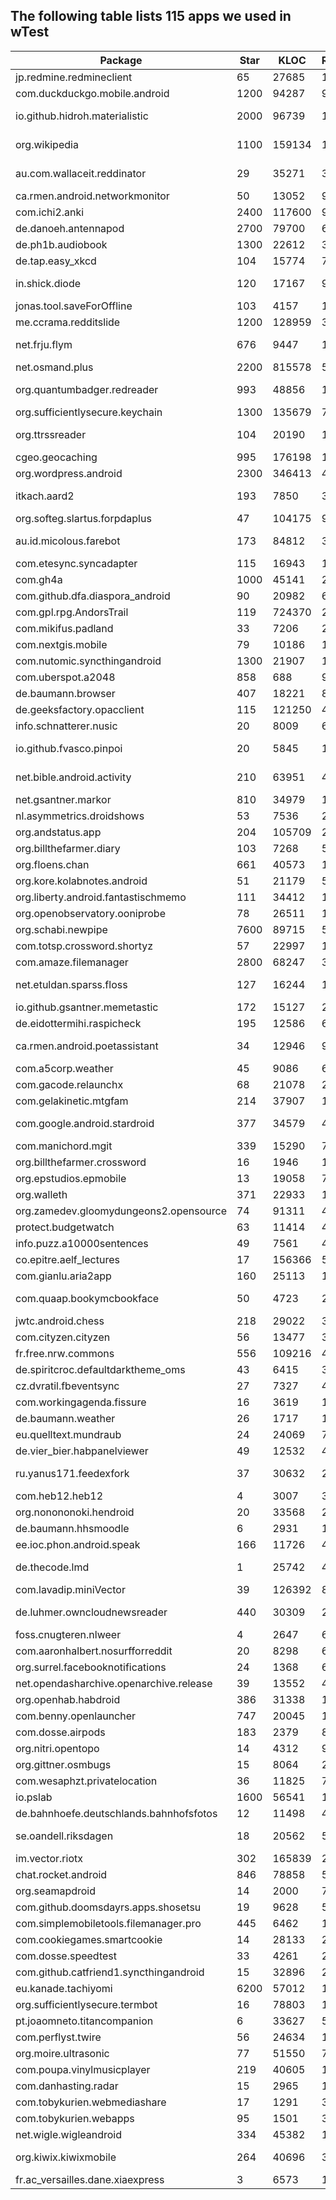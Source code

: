 ## The following table lists 115 apps we used in wTest

| Package                                 | Star | KLOC   | Revisions | Issues | Ratings | Downloads | Category                                                       |
| --------------------------------------- | ---- | ------ | --------- | ------ | ------- | --------- | -------------------------------------------------------------- |
| jp.redmine.redmineclient                | 65   | 27685  | 1351      | 138    | 3.7     | 5K+       | Productivity                                                   |
| com.duckduckgo.mobile.android           | 1200 | 94287  | 940       | 192    | 4.7     | 10M+      | Tools                                                          |
| io.github.hidroh.materialistic          | 2000 | 96739  | 1731      | 791    | 4.4     | 100K+     | News & Magazines                                               |
| org.wikipedia                           | 1100 | 159134 | 12355     | 918    | 4.6     | 10M+      | Books & Reference                                              |
| au.com.wallaceit.reddinator             | 29   | 35271  | 362       | 23     | 4.3     | 50K+      | News & Magazines                                               |
| ca.rmen.android.networkmonitor          | 50   | 13052  | 995       | 96     | 4.3     | 50K+      | Tools                                                          |
| com.ichi2.anki                          | 2400 | 117600 | 9303      | 3973   | 4.5     | 5M+       | Education                                                      |
| de.danoeh.antennapod                    | 2700 | 79700  | 6033      | 2291   | 4.7     | 500K+     | Music & Audio                                                  |
| de.ph1b.audiobook                       | 1300 | 22612  | 3909      | 846    | 4.5     | 100K+     | Music & Audio                                                  |
| de.tap.easy\_xkcd                       | 104  | 15774  | 768       | 132    | 4.6     | 50K+      | Comics                                                         |
| in.shick.diode                          | 120  | 17167  | 993       | 35     | 4       | 10K+      | News & Magazines                                               |
| jonas.tool.saveForOffline               | 103  | 4157   | 145       | 55     |         |           |                                                                |
| me.ccrama.redditslide                   | 1200 | 128959 | 3788      | 2443   |         |           |                                                                |
| net.frju.flym                           | 676  | 9447   | 1375      | 335    | 4.2     | 10K+      | News & Magazines                                               |
| net.osmand.plus                         | 2200 | 815578 | 59614     | 5793   | 4.2     | 5M+       | Travel & Local                                                 |
| org.quantumbadger.redreader             | 993  | 48856  | 1306      | 456    | 4.7     | 50K+      | News & Magazines                                               |
| org.sufficientlysecure.keychain         | 1300 | 135679 | 7149      | 1828   | 4.2     | 100K+     | Communication                                                  |
| org.ttrssreader                         | 104  | 20190  | 1699      | 387    | 4.3     | 10K+      | News & Magazines                                               |
| cgeo.geocaching                         | 995  | 176198 | 11883     | 5641   | 4.6     | 5M+       | Entertainment                                                  |
| org.wordpress.android                   | 2300 | 346413 | 42894     | 5394   | 4.5     | 10M+      | Productivity                                                   |
| itkach.aard2                            | 193  | 7850   | 368       | 83     | 4.7     | 10K+      | Books & Reference                                              |
| org.softeg.slartus.forpdaplus           | 47   | 104175 | 987       | 12     |         |           |                                                                |
| au.id.micolous.farebot                  | 173  | 84812  | 3974      | 64     | 4.2     | 5K+       | Maps & Navigation                                              |
| com.etesync.syncadapter                 | 115  | 16943  | 1453      | 83     | 4.8     | 1K+       | Tools                                                          |
| com.gh4a                                | 1000 | 45141  | 2677      | 738    | 4.4     | 100K+     | Productivity                                                   |
| com.github.dfa.diaspora\_android        | 90   | 20982  | 635       | 156    |         |           |                                                                |
| com.gpl.rpg.AndorsTrail                 | 119  | 724370 | 2877      | 41     | 4.3     | 500K+     | Game                                                           |
| com.mikifus.padland                     | 33   | 7206   | 208       | 37     | 0       | 500+      | Productivity                                                   |
| com.nextgis.mobile                      | 79   | 10186  | 1457      | 636    | 4.1     | 10K+      | Productivity                                                   |
| com.nutomic.syncthingandroid            | 1300 | 21907  | 1748      | 1070   | 4.4     | 100K+     | Productivity                                                   |
| com.uberspot.a2048                      | 858  | 688    | 90        | 45     | 4.1     | 1M+       | Game                                                           |
| de.baumann.browser                      | 407  | 18221  | 896       | 255    |         |           |                                                                |
| de.geeksfactory.opacclient              | 115  | 121250 | 4034      | 297    | 3.5     | 50K+      | Education                                                      |
| info.schnatterer.nusic                  | 20   | 8009   | 685       | 18     | 3.7     | 1K+       | Music & Audio                                                  |
| io.github.fvasco.pinpoi                 | 20   | 5845   | 168       | 21     | 0       | 10K+      | Maps & Navigation                                              |
| net.bible.android.activity              | 210  | 63951  | 4676      | 428    | 4.6     | 100K+     | Books & Reference                                              |
| net.gsantner.markor                     | 810  | 34979  | 1278      | 535    | 4.7     | 10K+      | Productivity                                                   |
| nl.asymmetrics.droidshows               | 53   | 7536   | 294       | 60     |         |           |                                                                |
| org.andstatus.app                       | 204  | 105709 | 2345      | 487    | 4.1     | 5K+       | Social                                                         |
| org.billthefarmer.diary                 | 103  | 7268   | 552       | 100    |         |           |                                                                |
| org.floens.chan                         | 661  | 40573  | 1286      | 579    |         |           |                                                                |
| org.kore.kolabnotes.android             | 51   | 21179  | 534       | 177    | 4.2     | 1K+       | Productivity                                                   |
| org.liberty.android.fantastischmemo     | 111  | 34412  | 1958      | 437    | 4.3     | 100K+     | Education                                                      |
| org.openobservatory.ooniprobe           | 78   | 26511  | 1248      | 119    | 4.4     | 100K+     | Tools                                                          |
| org.schabi.newpipe                      | 7600 | 89715  | 5614      | 2400   |         |           |                                                                |
| com.totsp.crossword.shortyz             | 57   | 22997  | 116       | 110    | 4.2     | 1M+       | Game                                                           |
| com.amaze.filemanager                   | 2800 | 68247  | 3849      | 965    | 3.8     | 1M+       | Tools                                                          |
| net.etuldan.sparss.floss                | 127  | 16244  | 1141      | 257    | 4       | 5K+       | News & Magazines                                               |
| io.github.gsantner.memetastic           | 172  | 15127  | 291       | 81     | 4.4     | 1K+       | Entertainment                                                  |
| de.eidottermihi.raspicheck              | 195  | 12586  | 612       | 142    | 4.4     | 100K+     | Tools                                                          |
| ca.rmen.android.poetassistant           | 34   | 12946  | 937       | 53     | 4.6     | 100K+     | Books & Reference                                              |
| com.a5corp.weather                      | 45   | 9086   | 676       | 41     | 3.6     | 10K+      | Weather                                                        |
| com.gacode.relaunchx                    | 68   | 21078  | 245       | 12     |         |           |                                                                |
| com.gelakinetic.mtgfam                  | 214  | 37907  | 1799      | 361    | 4.5     | 500K+     | Tools                                                          |
| com.google.android.stardroid            | 377  | 34579  | 438       | 162    | 4.3     | 50M+      | Books & Reference                                              |
| com.manichord.mgit                      | 339  | 15290  | 751       | 362    | 3.2     | 10K+      | Productivity                                                   |
| org.billthefarmer.crossword             | 16   | 1946   | 112       | 2      |         |           |                                                                |
| org.epstudios.epmobile                  | 13   | 19058  | 720       | 32     | 4.5     | 50K+      | Medical                                                        |
| org.walleth                             | 371  | 22933  | 1325      | 343    | 4.1     | 10K+      | Finance                                                        |
| org.zamedev.gloomydungeons2.opensource  | 74   | 91311  | 46        | 4      |         |           |                                                                |
| protect.budgetwatch                     | 63   | 11414  | 464       | 57     | 4.6     | 1K+       | [Finance](https://play.google.com/store/apps/category/FINANCE) |
| info.puzz.a10000sentences               | 49   | 7561   | 494       | 11     | 4.3     | 10K+      | Education                                                      |
| co.epitre.aelf\_lectures                | 17   | 156366 | 588       | 13     | 4.6     | 100K+     | Lifestyle                                                      |
| com.gianlu.aria2app                     | 160  | 25113  | 1513      | 58     | 4.6     | 10K+      | Tools                                                          |
| com.quaap.bookymcbookface               | 50   | 4723   | 269       | 26     | 4.5     | 500+      | Books & Reference                                              |
| jwtc.android.chess                      | 218  | 29022  | 375       | 42     | 4.1     | 100K+     | Game                                                           |
| com.cityzen.cityzen                     | 56   | 13477  | 373       | 68     |         |           |                                                                |
| fr.free.nrw.commons                     | 556  | 109216 | 4894      | 1688   | 3.8     | 10K+      | Photography                                                    |
| de.spiritcroc.defaultdarktheme\_oms     | 43   | 6415   | 333       | 27     | 2.3     | 100K+     | Personalization                                                |
| cz.dvratil.fbeventsync                  | 27   | 7327   | 401       | 70     | 2.2     | 50K+      | Productivity                                                   |
| com.workingagenda.fissure               | 16   | 3619   | 172       | 14     | 3.9     | 100+      | Photography                                                    |
| de.baumann.weather                      | 26   | 1717   | 118       | 23     |         |           |                                                                |
| eu.quelltext.mundraub                   | 24   | 24069  | 765       | 260    | 1.5     | 1K+       | Travel & Local                                                 |
| de.vier\_bier.habpanelviewer            | 49   | 12532  | 466       | 43     | 3.8     | 5K+       | Lifestyle                                                      |
| ru.yanus171.feedexfork                  | 37   | 30632  | 2635      | 279    | 4.1     | 1K+       | News & Magazines                                               |
| com.heb12.heb12                         | 4    | 3007   | 35        | 20     | 3.8     | 10+       | Lifestyle                                                      |
| org.nonononoki.hendroid                 | 20   | 33568  | 2949      | 6      |         |           |                                                                |
| de.baumann.hhsmoodle                    | 6    | 2931   | 181       | 2      | 4.3     | 50+       | Education                                                      |
| ee.ioc.phon.android.speak               | 166  | 11726  | 426       | 56     | 3.7     | 10K+      | Tools                                                          |
| de.thecode.lmd                          | 1    | 25742  | 496       | 1      | 4       | 10K+      | News & Magazines                                               |
| com.lavadip.miniVector                  | 39   | 126392 | 8036      | 23     | 4.4     | 1K+       | Communication                                                  |
| de.luhmer.owncloudnewsreader            | 440  | 30309  | 2322      | 680    | 4.4     | 1K+       | News & Magazines                                               |
| foss.cnugteren.nlweer                   | 4    | 2647   | 61        | 8      |         |           |                                                                |
| com.aaronhalbert.nosurfforreddit        | 20   | 8298   | 601       | 23     | 4.8     | 1K+       | Social                                                         |
| org.surrel.facebooknotifications        | 24   | 1368   | 66        | 33     |         |           |                                                                |
| net.opendasharchive.openarchive.release | 39   | 13552  | 487       | 194    | 4.1     | 50K+      | Tools                                                          |
| org.openhab.habdroid                    | 386  | 31338  | 1580      | 639    | 4.5     | 100K+     | Lifestyle                                                      |
| com.benny.openlauncher                  | 747  | 20045  | 1080      | 427    | 4.1     | 10K+      | Personalization                                                |
| com.dosse.airpods                       | 183  | 2379   | 89        | 38     | 4.5     | 500+      | Tools                                                          |
| org.nitri.opentopo                      | 14   | 4312   | 90        | 10     |         |           |                                                                |
| org.gittner.osmbugs                     | 15   | 8064   | 287       | 22     | 3.7     | 500+      | Tools                                                          |
| com.wesaphzt.privatelocation            | 36   | 11825  | 72        | 19     |         |           |                                                                |
| io.pslab                                | 1600 | 56541  | 1099      | 1052   | 4.8     | 1K+       | Education                                                      |
| de.bahnhoefe.deutschlands.bahnhofsfotos | 12   | 11498  | 420       | 83     | 4.9     | 100+      | Travel & Local                                                 |
| se.oandell.riksdagen                    | 18   | 20562  | 515       | 6      | 4.6     | 5K+       | News & Magazines                                               |
| im.vector.riotx                         | 302  | 165839 | 2806      | 653    | 3.8     | 5K+       | Communication                                                  |
| chat.rocket.android                     | 846  | 78858  | 5095      | 1423   | 2.7     | 100K+     | Communication                                                  |
| org.seamapdroid                         | 14   | 2000   | 75        | 7      |         |           |                                                                |
| com.github.doomsdayrs.apps.shosetsu     | 19   | 9628   | 546       | 56     |         |           |                                                                |
| com.simplemobiletools.filemanager.pro   | 445  | 6462   | 1311      | 210    | 4.5     | 50K+      | Tools                                                          |
| com.cookiegames.smartcookie             | 14   | 28133  | 227       | 18     | 4.2     | 10K+      | Tools                                                          |
| com.dosse.speedtest                     | 33   | 4261   | 21        | 9      | 4.7     | 10+       | Tools                                                          |
| com.github.catfriend1.syncthingandroid  | 15   | 32896  | 2188      | 1      | 4.6     | 5K+       | Productivity                                                   |
| eu.kanade.tachiyomi                     | 6200 | 57012  | 1719      | 2019   |         |           |                                                                |
| org.sufficientlysecure.termbot          | 16   | 78803  | 1819      | 26     | 4.3     | 1K+       | Tools                                                          |
| pt.joaomneto.titancompanion             | 6    | 33627  | 569       | 86     | 4.3     | 1K+       | Entertainment                                                  |
| com.perflyst.twire                      | 56   | 24634  | 155       | 58     |         |           |                                                                |
| org.moire.ultrasonic                    | 77   | 51550  | 756       | 111    | 4       | 10K+      | Music & Audio                                                  |
| com.poupa.vinylmusicplayer              | 219  | 40605  | 1588      | 180    | 4.2     | 10K+      | Music & Audio                                                  |
| com.danhasting.radar                    | 15   | 2965   | 148       | 4      | 3.4     | 1K+       | Weather                                                        |
| com.tobykurien.webmediashare            | 17   | 1291   | 36        | 9      |         |           |                                                                |
| com.tobykurien.webapps                  | 95   | 1501   | 302       | 147    | 3.9     | 10K+      | Communication                                                  |
| net.wigle.wigleandroid                  | 334  | 45382  | 1716      | 79     | 4.3     | 500K+     | Tools                                                          |
| org.kiwix.kiwixmobile                   | 264  | 40696  | 3694      | 975    | 4.4     | 500K+     | Books & Reference                                              |
| fr.ac\_versailles.dane.xiaexpress       | 3    | 6573   | 159       | 2      | 4.7     | 100+      | Education                                                      |
